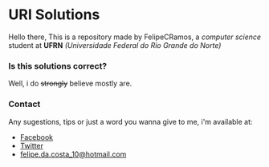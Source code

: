 # URI Solutions
Hello there,
This is a repository made by FelipeCRamos, a *computer science* student at **UFRN** *(Universidade Federal do Rio Grande do Norte)*

### Is this solutions correct?
Well, i do ~~strongly~~ believe mostly are.

### Contact
Any sugestions, tips or just a word you wanna give to me, i'm available at:
- [Facebook](https://www.facebook.com/Felipe.da.Costa.Ramos)
- [Twitter](www.twitter.com/felipencerramos)
- [felipe.da.costa_10@hotmail.com](mailto:felipe.da.costa_10@hotmail.com)
